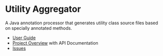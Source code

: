 Utility Aggregator
=========
A Java annotation processor
that generates utility class source files
based on specially annotated methods.

- [User Guide](http://github.com/dhemery/generator/wiki)
- [Project Overview](http://dhemery.github.com/generator) with API Documentation
- [Issues](http://github.com/dhemery/generator/issues)

